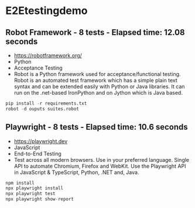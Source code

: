 # E2Etestingdemo

## Robot Framework - 8 tests - Elapsed time: 12.08 seconds

 - https://robotframework.org/
 - Python
 - Acceptance Testing
 - Robot is a Python framework used for acceptance/functional testing. Robot is an automated test framework which has a simple plain text syntax and can be extended easily with Python or Java libraries. It can run on the .net-based IronPython and on Jython which is Java based.

```python
pip install -r requirements.txt
robot -d ouputs suites.robot
```

## Playwright - 8 tests - Elapsed time: 10.6 seconds

 -  https://playwright.dev
 -  JavaScript
 -  End-to-End Testing
 -  Test across all modern browsers. Use in your preferred language. Single API to automate Chromium, Firefox and WebKit. Use the Playwright API in JavaScript & TypeScript, Python, .NET and, Java.

```python
npm install
npx playwright install
npx playwright test
npx playwright show-report
```

